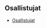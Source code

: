 ## Osallistujat

- [Osallistujat](https://github.com/BonsaiDen/JavaScript-Garden/graphs/contributors)

